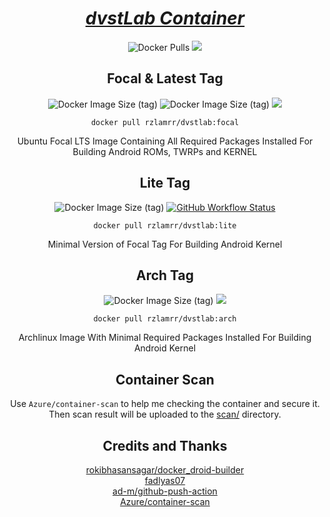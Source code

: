 <div align="center">
<h1><i><a href="https://hub.docker.com/r/rzlamrr/dvstlab">dvstLab Container</a></i></h1>

![Docker Pulls](https://img.shields.io/docker/pulls/rzlamrr/dvstlab?style=for-the-badge)
<a href="https://github.com/dvstLab/docker-builder/actions/workflows/schedule.yml">
<img src="https://img.shields.io/github/workflow/status/dvstLab/docker-builder/AIO%20Builder?logo=githubactions&style=for-the-badge">
</a>

<h2>Focal & Latest Tag</h2>
<img alt="Docker Image Size (tag)" src="https://img.shields.io/docker/image-size/rzlamrr/dvstlab/latest?label=latest&style=for-the-badge">
<img alt="Docker Image Size (tag)" src="https://img.shields.io/docker/image-size/rzlamrr/dvstlab/focal?label=focal&style=for-the-badge">
<a href="https://github.com/dvstLab/docker-builder/actions/workflows/focal.yml">
<img src="https://img.shields.io/github/workflow/status/dvstLab/docker-builder/Focal%20Builder?logo=githubactions&style=for-the-badge">
</a>

`docker pull rzlamrr/dvstlab:focal`

Ubuntu Focal LTS Image Containing All Required Packages Installed For Building Android ROMs, TWRPs and KERNEL

<h2>Lite Tag</h2>
<img alt="Docker Image Size (tag)" src="https://img.shields.io/docker/image-size/rzlamrr/dvstlab/lite?color=blueviolet&label=lite&style=for-the-badge">
<a href="https://github.com/dvstLab/docker-builder/actions/workflows/lite.yml">
<img alt="GitHub Workflow Status" src="https://img.shields.io/github/workflow/status/dvstLab/docker-builder/Lite%20Builder?logo=githubactions&style=for-the-badge">
</a>

`docker pull rzlamrr/dvstlab:lite`

Minimal Version of Focal Tag For Building Android Kernel

<h2>Arch Tag</h2>
<img alt="Docker Image Size (tag)" src="https://img.shields.io/docker/image-size/rzlamrr/dvstlab/arch?color=brightgreen&label=arch&style=for-the-badge">
<a href="https://github.com/dvstLab/docker-builder/actions/workflows/arch.yml">
<img src="https://img.shields.io/github/workflow/status/dvstLab/docker-builder/Arch%20Builder?logo=githubactions&style=for-the-badge">
</a>

`docker pull rzlamrr/dvstlab:arch`

Archlinux Image With Minimal Required Packages Installed For Building Android Kernel

<h2>Container Scan</h2>

Use `Azure/container-scan` to help me checking the container and secure it.<br>
Then scan result will be uploaded to the <a href="https://github.com/dvstLab/docker/tree/main/scan">scan/</a> directory.

<h2>Credits and Thanks</h2>
<a href="https://github.com/rokibhasansagar/docker_droid-builder">rokibhasansagar/docker_droid-builder</a><br>
<a href="https://github.com/fadlyas07">fadlyas07</a><br>
<a href="https://github.com/ad-m/github-push-action">ad-m/github-push-action</a><br>
<a href="https://github.com/Azure/container-scan">Azure/container-scan</a>
</div>
